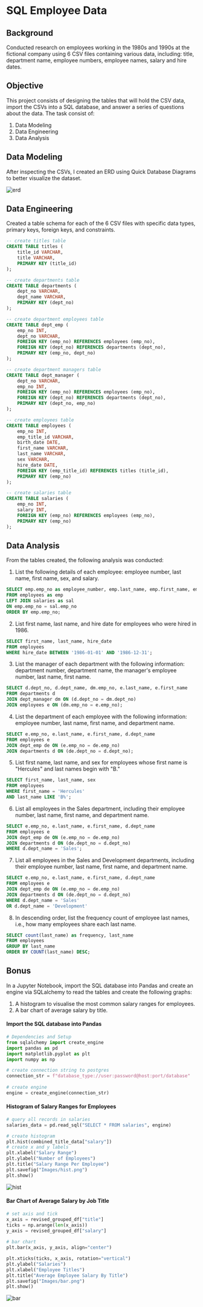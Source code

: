 # SQL Employee Data

## Background
Conducted research on employees working in the 1980s and 1990s at the fictional company using 6 CSV files containing various data, including: title, department name, employee numbers, employee names, salary and hire dates. 

## Objective
This project consists of designing the tables that will hold the CSV data, import the CSVs into a SQL database, and answer a series of questions about the data. The task consist of:
1. Data Modeling
2. Data Engineering
3. Data Analysis

## Data Modeling
After inspecting the CSVs, I created an ERD using Quick Database Diagrams to better visualize the dataset.

![erd](SQL/Images/employees_erd.png)

## Data Engineering
Created a table schema for each of the 6 CSV files with specific data types, primary keys, foreign keys, and constraints.

```sql
-- create titles table
CREATE TABLE titles (
    title_id VARCHAR,
    title VARCHAR,
    PRIMARY KEY (title_id)
);

-- create departments table
CREATE TABLE departments (
    dept_no VARCHAR,
    dept_name VARCHAR,
    PRIMARY KEY (dept_no)
);

-- create department employees table
CREATE TABLE dept_emp (
    emp_no INT,
    dept_no VARCHAR,
    FOREIGN KEY (emp_no) REFERENCES employees (emp_no),
    FOREIGN KEY (dept_no) REFERENCES departments (dept_no),
    PRIMARY KEY (emp_no, dept_no)
);

-- create department managers table
CREATE TABLE dept_manager (
    dept_no VARCHAR,
    emp_no INT,
    FOREIGN KEY (emp_no) REFERENCES employees (emp_no),
    FOREIGN KEY (dept_no) REFERENCES departments (dept_no),
    PRIMARY KEY (dept_no, emp_no)
);

-- create employees table
CREATE TABLE employees (
    emp_no INT,
    emp_title_id VARCHAR,
    birth_date DATE,
    first_name VARCHAR,
    last_name VARCHAR,
    sex VARCHAR,
    hire_date DATE,
    FOREIGN KEY (emp_title_id) REFERENCES titles (title_id),
    PRIMARY KEY (emp_no)
);

-- create salaries table
CREATE TABLE salaries (
    emp_no INT,
    salary INT,
    FOREIGN KEY (emp_no) REFERENCES employees (emp_no),
	PRIMARY KEY (emp_no)
);
```
## Data Analysis
From the tables created, the following analysis was conducted:

1. List the following details of each employee: employee number, last name, first name, sex, and salary.

```sql
SELECT emp.emp_no as employee_number, emp.last_name, emp.first_name, emp.sex, sal.salary
FROM employees as emp
LEFT JOIN salaries as sal
ON emp.emp_no = sal.emp_no
ORDER BY emp.emp_no;
```

2. List first name, last name, and hire date for employees who were hired in 1986.

```sql
SELECT first_name, last_name, hire_date
FROM employees
WHERE hire_date BETWEEN '1986-01-01' AND '1986-12-31';
```
3. List the manager of each department with the following information: department number, department name, the manager's employee number, last name, first name.

```sql
SELECT d.dept_no, d.dept_name, dm.emp_no, e.last_name, e.first_name
FROM departments d 
JOIN dept_manager dm ON (d.dept_no = dm.dept_no)
JOIN employees e ON (dm.emp_no = e.emp_no);
```

4. List the department of each employee with the following information: employee number, last name, first name, and department name.

```sql
SELECT e.emp_no, e.last_name, e.first_name, d.dept_name
FROM employees e
JOIN dept_emp de ON (e.emp_no = de.emp_no)
JOIN departments d ON (de.dept_no = d.dept_no);
```

5. List first name, last name, and sex for employees whose first name is "Hercules" and last names begin with "B."

```sql
SELECT first_name, last_name, sex
FROM employees 
WHERE first_name = 'Hercules'
AND last_name LIKE 'B%';
```

6. List all employees in the Sales department, including their employee number, last name, first name, and department name.

```sql
SELECT e.emp_no, e.last_name, e.first_name, d.dept_name
FROM employees e 
JOIN dept_emp de ON (e.emp_no = de.emp_no)
JOIN departments d ON (de.dept_no = d.dept_no)
WHERE d.dept_name = 'Sales';
```

7. List all employees in the Sales and Development departments, including their employee number, last name, first name, and department name.

```sql
SELECT e.emp_no, e.last_name, e.first_name, d.dept_name
FROM employees e 
JOIN dept_emp de ON (e.emp_no = de.emp_no)
JOIN departments d ON (de.dept_no = d.dept_no)
WHERE d.dept_name = 'Sales' 
OR d.dept_name = 'Development'
```

8. In descending order, list the frequency count of employee last names, i.e., how many employees share each last name.

```sql
SELECT count(last_name) as frequency, last_name
FROM employees
GROUP BY last_name
ORDER BY COUNT(last_name) DESC;
```

## Bonus

In a Jupyter Notebook, import the SQL database into Pandas and create an engine via SQLalchemy to read the tables and create the following graphs:

1. A histogram to visualise the most common salary ranges for employees.
2. A bar chart of average salary by title.

#### Import the SQL database into Pandas

```python
# Dependencies and Setup
from sqlalchemy import create_engine
import pandas as pd
import matplotlib.pyplot as plt
import numpy as np

# create connection string to postgres 
connection_str = f"database_type://user:password@host:port/database"
    
# create engine 
engine = create_engine(connection_str)
```

#### Histogram of Salary Ranges for Employees

```python
# query all records in salaries
salaries_data = pd.read_sql("SELECT * FROM salaries", engine)

# create histogram
plt.hist(combined_title_data["salary"])
# create x and y labels
plt.xlabel("Salary Range")
plt.ylabel("Number of Employees")
plt.title("Salary Range Per Employee")
plt.savefig("Images/hist.png")
plt.show()
```
![hist](SQL/Images/hist.png)


#### Bar Chart of Average Salary by Job Title

```python
# set axis and tick
x_axis = revised_grouped_df["title"]
ticks = np.arange(len(x_axis))
y_axis = revised_grouped_df["salary"]
 
# bar chart
plt.bar(x_axis, y_axis, align="center")

plt.xticks(ticks, x_axis, rotation="vertical")
plt.ylabel("Salaries")
plt.xlabel("Employee Titles")
plt.title("Average Employee Salary By Title")
plt.savefig("Images/bar.png")
plt.show()
```
![bar](SQL/Images/bar.png)